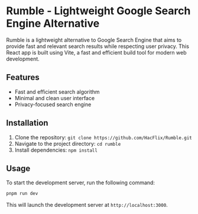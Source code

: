 # Rumble - Lightweight Google Search Engine Alternative

Rumble is a lightweight alternative to Google Search Engine that aims to provide fast and relevant search results while respecting user privacy. This React app is built using Vite, a fast and efficient build tool for modern web development.

## Features

- Fast and efficient search algorithm
- Minimal and clean user interface
- Privacy-focused search engine

## Installation

1. Clone the repository: `git clone https://github.com/HacFlix/Rumble.git`
2. Navigate to the project directory: `cd rumble`
3. Install dependencies: `npm install`

## Usage

To start the development server, run the following command:

```bash
pnpm run dev
```

This will launch the development server at `http://localhost:3000`.
